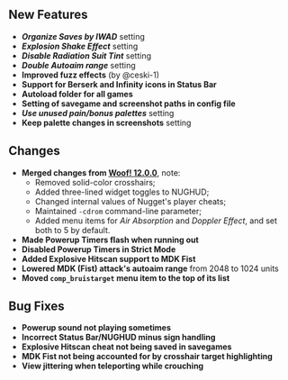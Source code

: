 ## New Features

- **_Organize Saves by IWAD_** setting
- **_Explosion Shake Effect_** setting
- **_Disable Radiation Suit Tint_** setting
- **_Double Autoaim range_** setting
- **Improved fuzz effects** (by @ceski-1)
- **Support for Berserk and Infinity icons in Status Bar**
- **Autoload folder for all games**
- **Setting of savegame and screenshot paths in config file**
- **_Use unused pain/bonus palettes_** setting
- **Keep palette changes in screenshots** setting

## Changes

- **Merged changes from [Woof! 12.0.0](https://github.com/fabiangreffrath/woof/releases/tag/woof_12.0.0)**, note:
  - Removed solid-color crosshairs;
  - Added three-lined widget toggles to NUGHUD;
  - Changed internal values of Nugget's player cheats;
  - Maintained `-cdrom` command-line parameter;
  - Added menu items for _Air Absorption_ and _Doppler Effect_, and set both to 5 by default.
- **Made Powerup Timers flash when running out**
- **Disabled Powerup Timers in Strict Mode**
- **Added Explosive Hitscan support to MDK Fist**
- **Lowered MDK (Fist) attack's autoaim range** from 2048 to 1024 units
- **Moved `comp_bruistarget` menu item to the top of its list**

## Bug Fixes

- **Powerup sound not playing sometimes**
- **Incorrect Status Bar/NUGHUD minus sign handling**
- **Explosive Hitscan cheat not being saved in savegames**
- **MDK Fist not being accounted for by crosshair target highlighting**
- **View jittering when teleporting while crouching**
